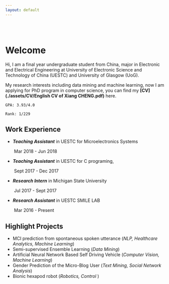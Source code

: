 ```yaml
---
layout: default
---
```


<br/><br/>

# Welcome

Hi, I am a final year undergraduate student from China, major in Electronic and Electrical Engineering at University of Electronic Science and Technology of China (UESTC) and University of Glasgow (UoG). 

My research interests including data mining and machine learning, now I am applying for PhD program in computer science, you can find my **[CV](./assets/CV/English CV of Xiang CHENG.pdf)** here. 



`GPA: 3.93/4.0` 

`Rank: 1/229`



## Work Experience 

- ***Teaching Assistant***  in UESTC for Microelectronics Systems

  ​	Mar 2018 - Jun 2018

- ***Teaching Assistant***  in UESTC for C programing, 

  ​	Sept 2017 - Dec 2017

- ***Research Intern***  in Michigan State University

  ​	Jul 2017 - Sept 2017

- ***Research Assistant*** in UESTC SMILE LAB

  ​	Mar 2016 - Present



## Highlight Projects

- MCI prediction from spontaneous spoken utterance (*NLP, Healthcare Analytics, Machine Learning*)
- Semi-supervised Ensemble Learning (*Data Mining*)	
- Artificial Neural Network Based Self Driving Vehicle (*Computer Vision, Machine Learning*)
- Gender Prediction of the Micro-Blog User (*Text Mining, Social Network Analysis*)
- Bionic hexapod robot (*Robotics, Control* )


